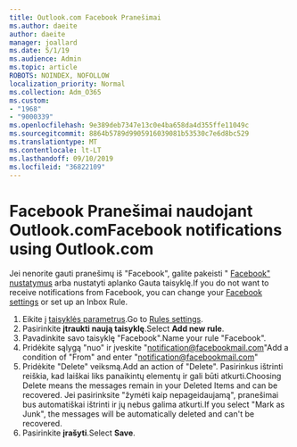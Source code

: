 ```yaml
---
title: Outlook.com Facebook Pranešimai
ms.author: daeite
author: daeite
manager: joallard
ms.date: 5/1/19
ms.audience: Admin
ms.topic: article
ROBOTS: NOINDEX, NOFOLLOW
localization_priority: Normal
ms.collection: Adm_O365
ms.custom:
- "1968"
- "9000339"
ms.openlocfilehash: 9e389deb7347e13c0e4ba658da4d355ffe11049c
ms.sourcegitcommit: 8864b5789d9905916039081b53530c7e6d8bc529
ms.translationtype: MT
ms.contentlocale: lt-LT
ms.lasthandoff: 09/10/2019
ms.locfileid: "36822109"
---
```

# <a name="facebook-notifications-using-outlookcom"></a><span data-ttu-id="e8403-102">Facebook Pranešimai naudojant Outlook.com</span><span class="sxs-lookup"><span data-stu-id="e8403-102">Facebook notifications using Outlook.com</span></span>

<span data-ttu-id="e8403-103">Jei nenorite gauti pranešimų iš "Facebook", galite pakeisti " [Facebook" nustatymus](https://aka.ms/facebook-notifications-settings) arba nustatyti aplanko Gauta taisyklę.</span><span class="sxs-lookup"><span data-stu-id="e8403-103">If you do not want to receive notifications from Facebook, you can change your [Facebook settings](https://aka.ms/facebook-notifications-settings) or set up an Inbox Rule.</span></span>

1. <span data-ttu-id="e8403-104">Eikite į [taisyklės parametrus](https://outlook.live.com/mail/options/mail/rules/inboxRules).</span><span class="sxs-lookup"><span data-stu-id="e8403-104">Go to [Rules settings](https://outlook.live.com/mail/options/mail/rules/inboxRules).</span></span>
1. <span data-ttu-id="e8403-105">Pasirinkite **įtraukti naują taisyklę**.</span><span class="sxs-lookup"><span data-stu-id="e8403-105">Select **Add new rule**.</span></span>
1. <span data-ttu-id="e8403-106">Pavadinkite savo taisyklę "Facebook".</span><span class="sxs-lookup"><span data-stu-id="e8403-106">Name your rule "Facebook".</span></span>
1. <span data-ttu-id="e8403-107">Pridėkite sąlygą "nuo" ir įveskite "notification@facebookmail.com"</span><span class="sxs-lookup"><span data-stu-id="e8403-107">Add a condition of "From" and enter "notification@facebookmail.com"</span></span>
1. <span data-ttu-id="e8403-108">Pridėkite "Delete" veiksmą.</span><span class="sxs-lookup"><span data-stu-id="e8403-108">Add an action of "Delete".</span></span> <span data-ttu-id="e8403-109">Pasirinkus ištrinti reiškia, kad laiškai liks panaikintų elementų ir gali būti atkurti.</span><span class="sxs-lookup"><span data-stu-id="e8403-109">Choosing Delete means the messages remain in your Deleted Items and can be recovered.</span></span> <span data-ttu-id="e8403-110">Jei pasirinksite "žymėti kaip nepageidaujamą", pranešimai bus automatiškai ištrinti ir jų nebus galima atkurti.</span><span class="sxs-lookup"><span data-stu-id="e8403-110">If you select "Mark as Junk", the messages will be automatically deleted and can't be recovered.</span></span>
1. <span data-ttu-id="e8403-111">Pasirinkite **įrašyti**.</span><span class="sxs-lookup"><span data-stu-id="e8403-111">Select **Save**.</span></span>